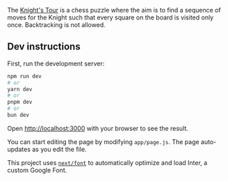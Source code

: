 

The [Knight's Tour](https://en.wikipedia.org/wiki/Knight%27s_tour) is a chess puzzle where the aim is to find a sequence of moves for the Knight such that every square on the board is visited only once. Backtracking is not allowed.

## Dev instructions

First, run the development server:

```bash
npm run dev
# or
yarn dev
# or
pnpm dev
# or
bun dev
```

Open [http://localhost:3000](http://localhost:3000) with your browser to see the result.

You can start editing the page by modifying `app/page.js`. The page auto-updates as you edit the file.

This project uses [`next/font`](https://nextjs.org/docs/basic-features/font-optimization) to automatically optimize and load Inter, a custom Google Font.
